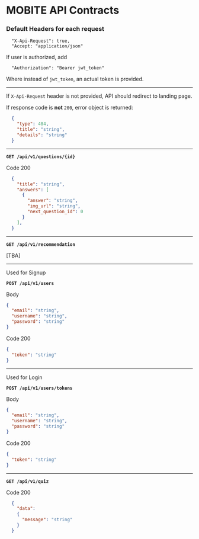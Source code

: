 # MOBITE API Contracts

### Default Headers for each request
```
  "X-Api-Request": true,
  "Accept: "application/json"
```

If user is authorized, add 
```
  "Authorization": "Bearer jwt_token"
```
Where instead of `jwt_token`, an actual token is provided.

---

If `X-Api-Request` header is not provided, API should redirect to landing page.

If response code is **not** `200`, error object is returned:

```json
  {
    "type": 404,
    "title": "string",
    "details": "string"
  }
```

---

**`GET /api/v1/questions/{id}`**

Code 200
```json
  {
    "title": "string",
    "answers": [
      {
        "answer": "string",
        "img_url": "string",
        "next_question_id": 0
      }
    ],
  }
```

---

**`GET /api/v1/recommendation`**

[TBA]

---

Used for Signup

**`POST /api/v1/users`**

Body
```json
{
  "email": "string",
  "username": "string",
  "password": "string"
}
```

Code 200
```json
{
  "token": "string"
}
```

---

Used for Login

**`POST /api/v1/users/tokens`**

Body
```json
{
  "email": "string",
  "username": "string",
  "password": "string"
}
```

Code 200
```json
{
  "token": "string"
}
```

---

**`GET /api/v1/quiz`**

Code 200
```json
  {
    "data":
    {
      "message": "string" 
    }
  }
```
